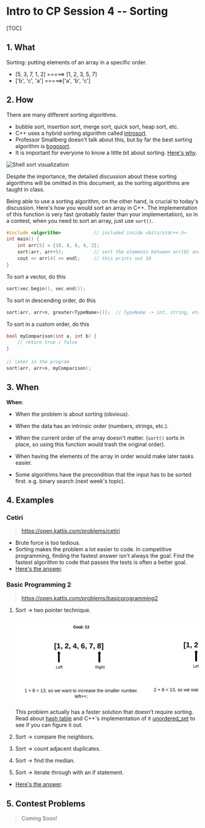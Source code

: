 # Intro to CP Session 4 -- Sorting

[TOC]

## 1. What

Sorting: putting elements of an array in a specific order.

- [5, 3, 7, 1, 2] =====> [1, 2, 3, 5, 7]
- ['b', 'c', 'a'] =====>['a', 'b', 'c']



## 2. How

There are many different sorting algorithms.

- bubble sort, insertion sort, merge sort, quick sort, heap sort, etc.
- C++ uses a hybrid sorting algorithm called [introsort](https://en.wikipedia.org/wiki/Introsort).
- Professor Smallberg doesn't talk about this, but by far the best sorting algorithm is [bogosort](https://en.wikipedia.org/wiki/Bogosort).
- It is important for everyone to know a little bit about sorting. [Here's why](https://www.youtube.com/watch?v=k4RRi_ntQc8).

![Shell sort visualization](https://thumbs.gfycat.com/ValuableAnyCoelacanth-small.gif)



Despite the importance, the detailed discussion about these sorting algorithms will be omitted in this document, as the sorting algorithms are taught in class. 

Being able to use a sorting algorithm, on the other hand, is crucial to today's discussion. Here's how you would sort an array in C++. The implementation of this function is very fast (probably faster than your implementation), so in a contest, when you need to sort an array, just use ``sort()``.

```c++
#include <algorithm>			// included inside <bits/stdc++.h>
int main() {
	int arr[5] = {10, 8, 6, 4, 2};
	sort(arr, arr+5);			// sort the elements between arr[0] and arr[4]
	cout << arr[4] << endl;		// this prints out 10
}
```

To sort a vector, do this

```c++
sort(vec.begin(), vec.end());
```

To sort in descending order, do this

```c++
sort(arr, arr+n, greater<TypeName>());  // TypeName -> int, string, etc.
```

To sort in a custom order, do this

```c++
bool myComparison(int a, int b) {
    // return true / false
}

// later in the program
sort(arr, arr+n, myComparison);
```



## 3. When 

**When**:

- When the problem is about sorting (obvious).

- When the data has an intrinsic order (numbers, strings, etc.).

- When the current order of the array doesn't matter. (``sort()`` sorts in place, so using this function would trash the original order).

- When having the elements of the array in order would make later tasks easier.

- Some algorithms have the precondition that the input has to be sorted first. e.g. binary search (next week's topic).

  

## 4. Examples

### Cetiri

>  https://open.kattis.com/problems/cetiri

- Brute force is too tedious.
- Sorting makes the problem a lot easier to code. In competitive programming, finding the fastest answer isn't always the goal. Find the fastest algorithm to code that passes the tests is often a better goal.
- [Here's the answer](./answers/cetiri.cpp).

### Basic Programming 2

> https://open.kattis.com/problems/basicprogramming2

1. Sort -> two pointer technique.

   <div style="display: flex; flex-direction: row; overflow: scroll;"><img src="./src/image-20200925153436006.png" alt="image-20200925153436006" style="zoom:50%" /><img src="./src/image-20200925153925277.png" alt="image-20200925153925277" style="zoom:50%;" /><img src="./src/image-20200925154028419.png" alt="image-20200925154028419" style="zoom:50%;" /><img src="./src/image-20200925154338726.png" alt="image-20200925154338726" style="zoom:50%;" /><img src="./src/image-20200925154423130.png" alt="image-20200925154423130" style="zoom:50%;" /></div>

   This problem actually has a faster solution that doesn't require sorting. Read about [hash table](https://en.wikipedia.org/wiki/Hash_table) and C++'s implementation of it [unordered_set](http://www.cplusplus.com/reference/unordered_set/unordered_set/) to see if you can figure it out.

2. Sort -> compare the neighbors.

3. Sort -> count adjacent duplicates.
4. Sort -> find the median.
5. Sort -> iterate through with an if statement.

- [Here's the answer](./answers/basicprogramming2.cpp).



## 5. Contest Problems

> Coming Soon!

